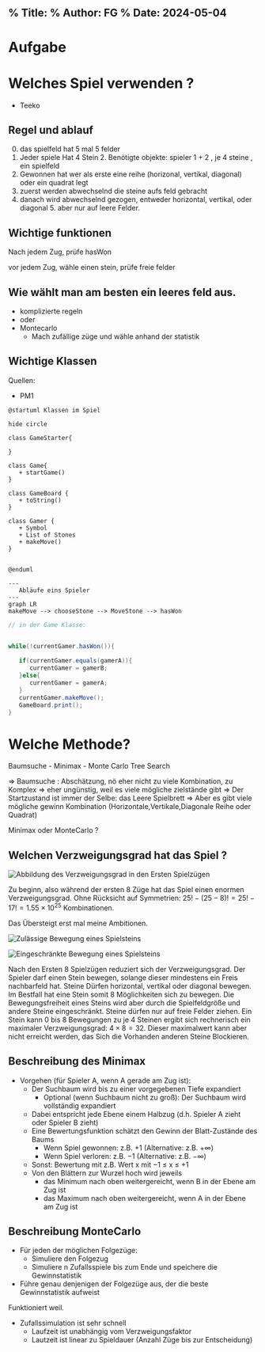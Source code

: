 % Title: 
% Author: FG 
% Date: 2024-05-04 
--- 


# Aufgabe 




# Welches Spiel verwenden ?
- Teeko 

## Regel und ablauf

0. das spielfeld hat 5 mal 5 felder
1. Jeder spiele Hat 4 Stein 
   2. Benötigte objekte: spieler 1 + 2 , je 4 steine , ein spielfeld 
2. Gewonnen hat wer als erste eine reihe (horizonal, vertikal, diagonal) oder ein quadrat legt 
3. zuerst werden abwechselnd die steine aufs feld gebracht
4. danach wird abwechselnd gezogen, entweder horizontal, vertikal, oder diagonal
   5. aber nur auf leere Felder. 

## Wichtige funktionen 

Nach jedem Zug, prüfe hasWon 

vor jedem Zug, wähle einen stein, prüfe freie felder 


## Wie wählt man am besten ein leeres feld aus. 

- komplizierte regeln 
- oder
- Montecarlo 
  - Mach zufällige züge und wähle anhand der statistik 


## Wichtige Klassen 

Quellen: 
- PM1 

```plantuml
@startuml Klassen im Spiel 

hide circle

class GameStarter{

}

class Game{
   + startGame()
}

class GameBoard {
   + toString()
}

class Gamer {
   + Symbol
   + List of Stones 
   + makeMove()
}


@enduml

```

```mermaid
---
   Abläufe eins Spieler 
--- 
graph LR
makeMove --> chooseStone --> MoveStone --> hasWon
```

```java
// in der Game Klasse:


while(!currentGamer.hasWon()){
   
   if(currentGamer.equals(gamerA)){
      currentGamer = gamerB;
   }else{
      currentGamer = gamerA;
   }
   currentGamer.makeMove();
   GameBoard.print();
}

```

# Welche Methode? 

Baumsuche - Minimax - Monte Carlo Tree Search

=> Baumsuche : Abschätzung, nö eher nicht zu viele Kombination, zu Komplex 
=> eher ungünstig, weil es viele mögliche zielstände gibt
=> Der Startzustand ist immer der Selbe: das Leere Spielbrett 
=> Aber es gibt viele mögliche gewinn Kombination (Horizontale,Vertikale,Diagonale Reihe oder Quadrat)

Minimax oder MonteCarlo ?

## Welchen Verzweigungsgrad hat das Spiel ?

![Abbildung des Verzweigungsgrad in den Ersten Spielzügen](graphVerzweigungsgrad.svg)

Zu beginn, also während der ersten 8 Züge hat das Spiel einen enormen Verzweigungsgrad. 
Ohne Rücksicht auf Symmetrien: $25!-(25-8)!=25!-17!=1.55\times10^{25}$ Kombinationen. 

Das Übersteigt erst mal meine Ambitionen. 

![Zulässige Bewegung eines Spielsteins](SteinMovementsGraph.svg)


![Eingeschränkte Bewegung eines Spielsteins](SteinBlockedMovementsGraph.svg)

Nach den Ersten 8 Spielzügen reduziert sich der Verzweigungsgrad. 
Der Spieler darf einen Stein bewegen, solange dieser mindestens ein Freis nachbarfeld hat. 
Steine Dürfen horizontal, vertikal oder diagonal bewegen. 
Im Bestfall hat eine Stein somit 8 Möglichkeiten sich zu bewegen. 
Die Bewegungsfreiheit eines Steins wird aber durch die Spielfeldgröße und andere Steine eingeschränkt. 
Steine dürfen nur auf freie Felder ziehen.
Ein Stein kann 0 bis 8 Bewegungen zu je 4 Steinen ergibt sich rechnerisch ein
maximaler Verzweigungsgrad: $4 \times 8 = 32$. 
Dieser maximalwert kann aber nicht erreicht werden, das Sich die Vorhanden anderen Steine Blockieren. 



## Beschreibung des Minimax 
- Vorgehen (für Spieler A, wenn A gerade am Zug ist):
  - Der Suchbaum wird bis zu einer vorgegebenen Tiefe expandiert
    - Optional (wenn Suchbaum nicht zu groß): Der Suchbaum wird vollständig expandiert
  - Dabei entspricht jede Ebene einem Halbzug (d.h. Spieler A zieht oder Spieler B zieht)
  - Eine Bewertungsfunktion schätzt den Gewinn der Blatt-Zustände des Baums
    - Wenn Spiel gewonnen: z.B. +1 (Alternative: z.B. +∞)
    - Wenn Spiel verloren: z.B. −1 (Alternative: z.B. −∞)
  - Sonst: Bewertung mit z.B. Wert x mit −1 ≤ x ≤ +1
  - Von den Blättern zur Wurzel hoch wird jeweils
    - das Minimum nach oben weitergereicht, wenn B in der Ebene am Zug ist
    - das Maximum nach oben weitergereicht, wenn A in der Ebene am Zug ist


## Beschreibung MonteCarlo 

- Für jeden der möglichen Folgezüge:
  - Simuliere den Folgezug
  - Simuliere n Zufallsspiele bis zum Ende und speichere die Gewinnstatistik
- Führe genau denjenigen der Folgezüge aus, der die beste Gewinnstatistik aufweist

Funktioniert weil. 
- Zufallssimulation ist sehr schnell
  - Laufzeit ist unabhängig vom Verzweigungsfaktor
  - Lautzeit ist linear zu Spieldauer (Anzahl Züge bis zur Entscheidung)


